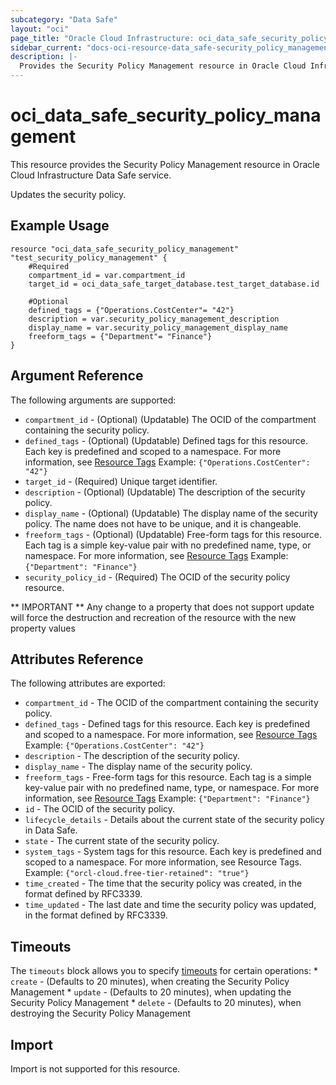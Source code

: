 ```yaml
---
subcategory: "Data Safe"
layout: "oci"
page_title: "Oracle Cloud Infrastructure: oci_data_safe_security_policy_management"
sidebar_current: "docs-oci-resource-data_safe-security_policy_management"
description: |-
  Provides the Security Policy Management resource in Oracle Cloud Infrastructure Data Safe service
---
```


# oci_data_safe_security_policy_management
This resource provides the Security Policy Management resource in Oracle Cloud Infrastructure Data Safe service.

Updates the security policy.

## Example Usage

```hcl
resource "oci_data_safe_security_policy_management" "test_security_policy_management" {
	#Required
	compartment_id = var.compartment_id
	target_id = oci_data_safe_target_database.test_target_database.id
	
	#Optional
	defined_tags = {"Operations.CostCenter"= "42"}
	description = var.security_policy_management_description
	display_name = var.security_policy_management_display_name
	freeform_tags = {"Department"= "Finance"}
}
```

## Argument Reference

The following arguments are supported:

* `compartment_id` - (Optional) (Updatable) The OCID of the compartment containing the security policy.
* `defined_tags` - (Optional) (Updatable) Defined tags for this resource. Each key is predefined and scoped to a namespace. For more information, see [Resource Tags](https://docs.cloud.oracle.com/iaas/Content/General/Concepts/resourcetags.htm) Example: `{"Operations.CostCenter": "42"}` 
* `target_id` - (Required) Unique target identifier.
* `description` - (Optional) (Updatable) The description of the security policy.
* `display_name` - (Optional) (Updatable) The display name of the security policy. The name does not have to be unique, and it is changeable.
* `freeform_tags` - (Optional) (Updatable) Free-form tags for this resource. Each tag is a simple key-value pair with no predefined name, type, or namespace. For more information, see [Resource Tags](https://docs.cloud.oracle.com/iaas/Content/General/Concepts/resourcetags.htm)  Example: `{"Department": "Finance"}` 
* `security_policy_id` - (Required) The OCID of the security policy resource.


** IMPORTANT **
Any change to a property that does not support update will force the destruction and recreation of the resource with the new property values

## Attributes Reference

The following attributes are exported:

* `compartment_id` - The OCID of the compartment containing the security policy.
* `defined_tags` - Defined tags for this resource. Each key is predefined and scoped to a namespace. For more information, see [Resource Tags](https://docs.cloud.oracle.com/iaas/Content/General/Concepts/resourcetags.htm) Example: `{"Operations.CostCenter": "42"}` 
* `description` - The description of the security policy.
* `display_name` - The display name of the security policy.
* `freeform_tags` - Free-form tags for this resource. Each tag is a simple key-value pair with no predefined name, type, or namespace. For more information, see [Resource Tags](https://docs.cloud.oracle.com/iaas/Content/General/Concepts/resourcetags.htm)  Example: `{"Department": "Finance"}` 
* `id` - The OCID of the security policy.
* `lifecycle_details` - Details about the current state of the security policy in Data Safe.
* `state` - The current state of the security policy.
* `system_tags` - System tags for this resource. Each key is predefined and scoped to a namespace. For more information, see Resource Tags. Example: `{"orcl-cloud.free-tier-retained": "true"}` 
* `time_created` - The time that the security policy was created, in the format defined by RFC3339.
* `time_updated` - The last date and time the security policy was updated, in the format defined by RFC3339.

## Timeouts

The `timeouts` block allows you to specify [timeouts](https://registry.terraform.io/providers/oracle/oci/latest/docs/guides/changing_timeouts) for certain operations:
	* `create` - (Defaults to 20 minutes), when creating the Security Policy Management
	* `update` - (Defaults to 20 minutes), when updating the Security Policy Management
	* `delete` - (Defaults to 20 minutes), when destroying the Security Policy Management


## Import

Import is not supported for this resource.

